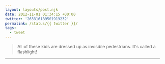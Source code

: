 ```yaml
---
layout: layouts/post.njk
date: 2012-11-01 01:34:15 +00:00
twitter: '263816189501919232'
permalink: /status/{{ twitter }}/
tags: 
  - tweet
---
```


> All of these kids are dressed up as invisible pedestrians. It's called a flashlight!

---
